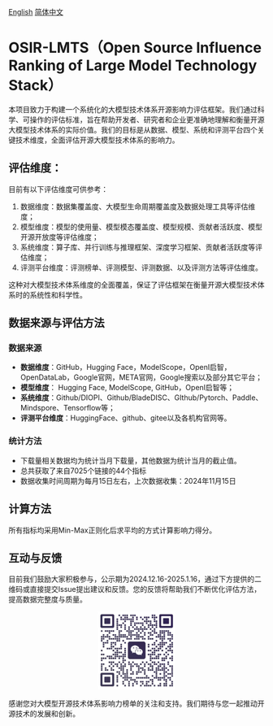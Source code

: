 [English](./Readme_en.md)   [简体中文](./Readme.md)

# OSIR-LMTS（Open Source Influence Ranking of Large Model Technology Stack）

本项目致力于构建一个系统化的大模型技术体系开源影响力评估框架。我们通过科学、可操作的评估标准，旨在帮助开发者、研究者和企业更准确地理解和衡量开源大模型技术体系的实际价值。我们的目标是从数据、模型、系统和评测平台四个关键技术维度，全面评估开源大模型技术体系的影响力。

## **评估维度：**

目前有以下评估维度可供参考：

1. 数据维度：数据集覆盖度、大模型生命周期覆盖度及数据处理工具等评估维度；
2. 模型维度：模型的使用量、模型模态覆盖度、模型规模、贡献者活跃度、模型开源开放度等评估维度；
3. 系统维度：算子库、并行训练与推理框架、深度学习框架、贡献者活跃度等评估维度；
4. 评测平台维度：评测榜单、评测模型、评测数据、以及评测方法等评估维度。




这种对大模型技术体系维度的全面覆盖，保证了评估框架在衡量开源大模型技术体系时的系统性和科学性。



## **数据来源与评估方法**

### **数据来源**

* **数据维度**：GitHub，Hugging Face，ModelScope，OpenI启智，OpenDataLab，Google官网，META官网，Google搜索以及部分其它平台；
* **模型维度**： Hugging Face, ModelScope, GitHub，OpenI启智等；
* **系统维度**：Github/DIOPI、Github/BladeDISC、GIthub/Pytorch、Paddle、Mindspore、Tensorflow等；
* **评测平台维度**：HuggingFace、github、gitee以及各机构官网等。




### **统计方法**

- 下载量相关数据均为统计当月下载量，其他数据为统计当月的截止值。
- 总共获取了来自7025个链接的44个指标
- 数据收集时间周期为每月15日左右，上次数据收集：2024年11月15日




## **计算方法**

所有指标均采用Min-Max正则化后求平均的方式计算影响力得分。



## **互动与反馈**

目前我们鼓励大家积极参与，公示期为2024.12.16-2025.1.16，通过下方提供的二维码或直接提交Issue提出建议和反馈。您的反馈将帮助我们不断优化评估方法，提高数据完整度与质量。

<div align=center>
<img src="./contract_logo.jpg" width="30%" height="30%">
</div>

感谢您对大模型开源技术体系影响力榜单的关注和支持。我们期待与您一起推动开源技术的发展和创新。
